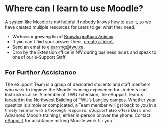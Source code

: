 # Where can I learn to use Moodle?

A system like Moodle is not helpful if nobody knows how to use it, so we have created multiple resources for users to get what they need.

* We have a growing list of [KnowledgeBase Articles](https://trinitywestern.teamdynamix.com/TDClient/KB/?CategoryID=4592).
* If you can't find your answer there, [create a ticket.](https://trinitywestern.teamdynamix.com/TDClient/Requests/ServiceCatalog?CategoryID=5436)
* Send an email to elearning@twu.ca.
* Drop by the Extension office in NW during business hours and speak to one of our e-Support Staff.

## For Further Assistance

The eSupport Team is a group of dedicated students and staff members who work to improve the Moodle learning experience for students and Instructors alike. A member of TWU Extension, the eSupport Team is located in the Northwest Building of TWU’s Langley campus. Whether your question is simple or complicated, a Team member will get back to you in a timely manner with a thorough response. eSupport also offers Basic and Advanced Moodle trainings, either in-person or over the phone. Contact [eSupport](https://trinitywestern.teamdynamix.com/TDClient/Requests/ServiceDet?ID=16141) for assistance making Moodle work for you.

